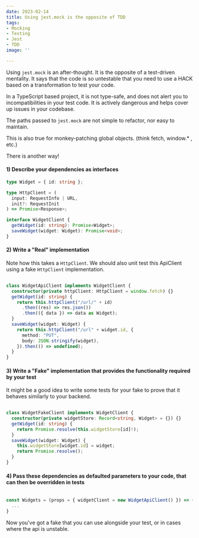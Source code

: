 ```yaml
---
date: 2023-02-14
title: Using jest.mock is the opposite of TDD
tags:
- Mocking
- Testing
- Jest
- TDD
image: ''

---
```

Using `jest.mock` is an after-thought. It is the opposite of a test-driven mentality. It says that the code is so untestable that you need to use a HACK based on a transformation to test your code.

In a TypeScript based project, it is not type-safe, and does not alert you to incompatibilities in your test code. It is actively dangerous and helps cover up issues in your codebase.

The paths passed to `jest.mock` are not simple to refactor, nor easy to maintain.

This is also true for monkey-patching global objects. (think fetch, window.* , etc.)

There is another way! 

#### 1) Describe your dependencies as interfaces 

```typescript
type Widget = { id: string };

type HttpClient = (
  input: RequestInfo | URL,
  init?: RequestInit
) => Promise<Response>;

interface WidgetClient {
  getWidget(id: string): Promise<Widget>;
  saveWidget(widget: Widget): Promise<void>;
}
```

#### 2) Write a "Real" implementation

Note how this takes a `HttpClient`. We should also unit test this ApiClient using a fake `HttpClient` implementation.

```typescript
    
class WidgetApiClient implements WidgetClient {
  constructor(private httpClient: HttpClient = window.fetch) {}
  getWidget(id: string) {
    return this.httpClient("/url/" + id)
      .then((res) => res.json())
      .then(({ data }) => data as Widget);
  }
  saveWidget(widget: Widget) {
    return this.httpClient("/url" + widget.id, {
      method: "PUT",
      body: JSON.stringify(widget),
    }).then(() => undefined);
  }
}
```

#### 3) Write a "Fake" implementation that provides the functionality required by your test

It might be a good idea to write some tests for your fake to prove that it behaves similarly to your backend.

```typescript
    
class WidgetFakeClient implements WidgetClient {
  constructor(private widgetStore: Record<string, Widget> = {}) {}
  getWidget(id: string) {
    return Promise.resolve(this.widgetStore[id]!);
  }
  saveWidget(widget: Widget) {
    this.widgetStore[widget.id] = widget;
    return Promise.resolve();
  }
}
```
#### 4) Pass these dependencies as defaulted parameters to your code, that can then be overridden in tests

```typescript
    
const Widgets = (props = { widgetClient = new WidgetApiClient() }) => {
  ...
}

```

Now you've got a fake that you can use alongside your test, or in cases where the api is unstable.